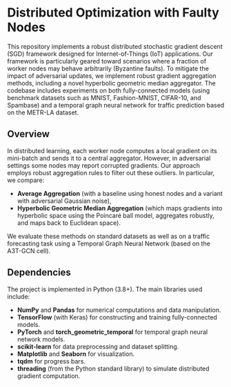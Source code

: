 # Distributed Optimization with Faulty Nodes

This repository implements a robust distributed stochastic gradient descent (SGD) framework designed for Internet-of-Things (IoT) applications. Our framework is particularly geared toward scenarios where a fraction of worker nodes may behave arbitrarily (Byzantine faults). To mitigate the impact of adversarial updates, we implement robust gradient aggregation methods, including a novel hyperbolic geometric median aggregator. The codebase includes experiments on both fully-connected models (using benchmark datasets such as MNIST, Fashion-MNIST, CIFAR-10, and Spambase) and a temporal graph neural network for traffic prediction based on the METR-LA dataset.

## Overview

In distributed learning, each worker node computes a local gradient on its mini-batch and sends it to a central aggregator. However, in adversarial settings some nodes may report corrupted gradients. Our approach employs robust aggregation rules to filter out these outliers. In particular, we compare:
- **Average Aggregation** (with a baseline using honest nodes and a variant with adversarial Gaussian noise),
- **Hyperbolic Geometric Median Aggregation** (which maps gradients into hyperbolic space using the Poincaré ball model, aggregates robustly, and maps back to Euclidean space).

We evaluate these methods on standard datasets as well as on a traffic forecasting task using a Temporal Graph Neural Network (based on the A3T-GCN cell).

## Dependencies

The project is implemented in Python (3.8+). The main libraries used include:
- **NumPy** and **Pandas** for numerical computations and data manipulation.
- **TensorFlow** (with Keras) for constructing and training fully-connected models.
- **PyTorch** and **torch_geometric_temporal** for temporal graph neural network models.
- **scikit-learn** for data preprocessing and dataset splitting.
- **Matplotlib** and **Seaborn** for visualization.
- **tqdm** for progress bars.
- **threading** (from the Python standard library) to simulate distributed gradient computation.
